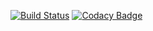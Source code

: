 [![Build Status](https://travis-ci.com/testowanieaplikacjijavaug/projekt2-inql.svg?token=3kJQswsH2SS3Xnj1fhuG&branch=develop)](https://travis-ci.com/testowanieaplikacjijavaug/projekt2-inql)
[![Codacy Badge](https://api.codacy.com/project/badge/Grade/0e1a817c287447398b05a981b1edc120)](https://www.codacy.com?utm_source=github.com&amp;utm_medium=referral&amp;utm_content=testowanieaplikacjijavaug/projekt2-inql&amp;utm_campaign=Badge_Grade)
